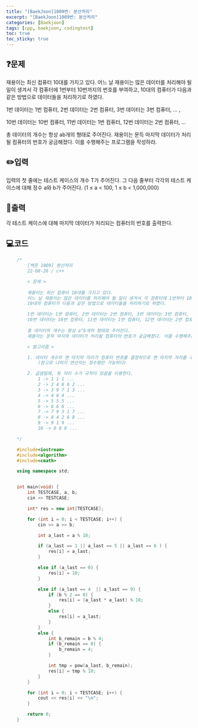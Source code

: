 ```yaml
---
title: "[BaekJoon]1009번: 분산처리"
excerpt: "[BaekJoon]1009번: 분산처리"
categories: [Baekjoon]
tags: [cpp, baekjoon, codingtest]
toc: true
toc_sticky: true
---
```


## ❓문제

재용이는 최신 컴퓨터 10대를 가지고 있다. 어느 날 재용이는 많은 데이터를 처리해야 될 일이 생겨서 각 컴퓨터에 1번부터 10번까지의 번호를 부여하고, 10대의 컴퓨터가 다음과 같은 방법으로 데이터들을 처리하기로 하였다.  

1번 데이터는 1번 컴퓨터, 2번 데이터는 2번 컴퓨터, 3번 데이터는 3번 컴퓨터, ... ,  

10번 데이터는 10번 컴퓨터, 11번 데이터는 1번 컴퓨터, 12번 데이터는 2번 컴퓨터, ...  

총 데이터의 개수는 항상 ab개의 형태로 주어진다. 재용이는 문득 마지막 데이터가 처리될 컴퓨터의 번호가 궁금해졌다.   이를 수행해주는 프로그램을 작성하라.  

## ✏️입력

입력의 첫 줄에는 테스트 케이스의 개수 T가 주어진다. 그 다음 줄부터 각각의 테스트 케이스에 대해 정수 a와 b가 주어진다. (1 ≤ a < 100, 1 ≤ b < 1,000,000)

## 📜출력

각 테스트 케이스에 대해 마지막 데이터가 처리되는 컴퓨터의 번호를 출력한다.

## 💻코드

```cpp
    /*
        [백준 1009] 분산처리
        22-08-26 / c++

        < 문제 >
        
        재용이는 최신 컴퓨터 10대를 가지고 있다. 
        어느 날 재용이는 많은 데이터를 처리해야 될 일이 생겨서 각 컴퓨터에 1번부터 10번까지의 번호를 부여하고, 
        10대의 컴퓨터가 다음과 같은 방법으로 데이터들을 처리하기로 하였다.

        1번 데이터는 1번 컴퓨터, 2번 데이터는 2번 컴퓨터, 3번 데이터는 3번 컴퓨터, ... ,
        10번 데이터는 10번 컴퓨터, 11번 데이터는 1번 컴퓨터, 12번 데이터는 2번 컴퓨터, ...
        
        총 데이터의 개수는 항상 a^b개의 형태로 주어진다. 
        재용이는 문득 마지막 데이터가 처리될 컴퓨터의 번호가 궁금해졌다. 이를 수행해주는 프로그램을 작성하라.

        < 알고리즘 >

        1. 데이터 개수의 맨 마지막 자리가 컴퓨터 번호를 결정하므로 맨 마지막 자리를 구해준다 --> 99의 999999승처럼 수가 무한으로 발산하므로 불가능
            (참고로 나머지 연산자는 정수형만 가능하다)

        2. 곱셈일때, 뒷 자리 수가 규칙이 있음을 이용한다. 
            1 -> 1 1 1 ...
            2 -> 2 4 8 6 2 ...
            3 -> 3 9 7 1 3 ...
            4 -> 4 6 4 ...
            5 -> 5 5 5 ...
            6 -> 6 6 6 ...
            7 -> 7 9 3 1 7 ...
            8 -> 8 4 2 6 8 ...
            9 -> 9 1 9 ...
            10 -> 0 0 0 ...

    */

    #include<iostream>
    #include<algorithm>
    #include<cmath>

    using namespace std;


    int main(void) {
        int TESTCASE, a, b;
        cin >> TESTCASE;

        int* res = new int[TESTCASE];

        for (int i = 0; i < TESTCASE; i++) {
            cin >> a >> b;

            int a_last = a % 10;

            if (a_last == 1 || a_last == 5 || a_last == 6 ) {
                res[i] = a_last;
            }

            else if (a_last == 0) {
                res[i] = 10;
            }

            else if (a_last == 4  || a_last == 9) {
                if (b % 2 == 0) {
                    res[i] = (a_last * a_last) % 10;
                }
                else {
                    res[i] = a_last;
                }
            }
            else {
                int b_remain = b % 4;
                if (b_remain == 0) {
                    b_remain = 4;
                }

                int tmp = pow(a_last, b_remain);
                res[i] = tmp % 10;
            }
        }

        for (int i = 0; i < TESTCASE; i++) {
            cout << res[i] << "\n";
        }

        return 0;
    }
```
